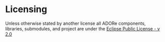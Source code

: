 # Licensing
Unless otherwise stated by another license all ADORe components,
libraries, submodules, and project are under the 
[Eclipse Public License - v 2.0 ](https://www.eclipse.org/legal/epl-2.0/) 
